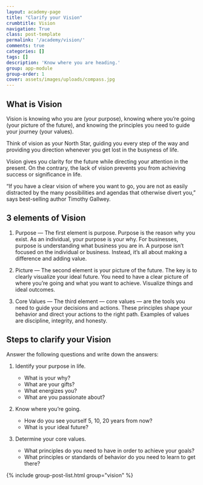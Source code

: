 ```yaml
---
layout: academy-page
title: "Clarify your Vision"
crumbtitle: Vision
navigation: True
class: post-template
permalink: '/academy/vision/'
comments: true
categories: []
tags: []
description: 'Know where you are heading.'
group: app-module
group-order: 1
cover: assets/images/uploads/compass.jpg
---
```


## What is Vision

Vision is knowing who you are (your purpose), knowing where you’re going (your picture of the future), and knowing the principles you need to guide your journey (your values).

Think of vision as your North Star, guiding you every step of the way and providing you direction whenever you get lost in the busyness of life. 

Vision gives you clarity for the future while directing your attention in the present. On the contrary, the lack of vision prevents you from achieving success or significance in life.

“If you have a clear vision of where you want to go, you are not as easily distracted by the many possibilities and agendas that otherwise divert you,” says best-selling author Timothy Gallwey.

## 3 elements of Vision

1. Purpose — The first element is purpose. Purpose is the reason why you exist. As an individual, your purpose is your why. For businesses, purpose is understanding what business you are in. A purpose isn’t focused on the individual or business. Instead, it’s all about making a difference and adding value.

2. Picture — The second element is your picture of the future. The key is to clearly visualize your ideal future. You need to have a clear picture of where you’re going and what you want to achieve. Visualize things and ideal outcomes. 

3. Core Values — The third element — core values — are the tools you need to guide your decisions and actions. These principles shape your behavior and direct your actions to the right path. Examples of values are discipline, integrity, and honesty.

## Steps to clarify your Vision

Answer the following questions and write down the answers:

1. Identify your purpose in life. 

    - What is your why?
    - What are your gifts? 
    - What energizes you? 
    - What are you passionate about? 

2. Know where you’re going. 

    - How do you see yourself 5, 10, 20 years from now? 
    - What is your ideal future?

3. Determine your core values. 

    - What principles do you need to have in order to achieve your goals? 
    - What principles or standards of behavior do you need to learn to get there?

<div class='post-feed'>
    {% include group-post-list.html group="vision" %}
</div>